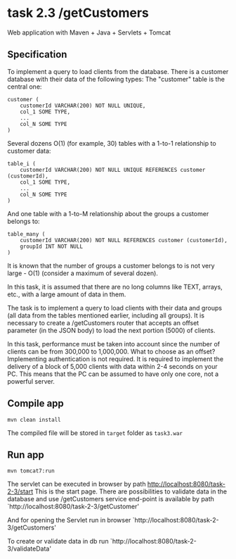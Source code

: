 # task 2.3 /getCustomers
Web application with Maven + Java + Servlets + Tomcat

## Specification

To implement a query to load clients from the database.
There is a customer database with their data of the following types:
The "customer" table is the central one:

```
customer (
    customerId VARCHAR(200) NOT NULL UNIQUE,
    col_1 SOME TYPE,
    ...
    col_N SOME TYPE
)
```
Several dozens O(1) (for example, 30) tables with a 1-to-1 relationship to customer data:

```
table_i (
    customerId VARCHAR(200) NOT NULL UNIQUE REFERENCES customer (customerId),
    col_1 SOME TYPE,
    ...
    col_N SOME TYPE
)
```
And one table with a 1-to-M relationship about the groups a customer belongs to:

```
table_many (
    customerId VARCHAR(200) NOT NULL REFERENCES customer (customerId),
    groupId INT NOT NULL
)
```

It is known that the number of groups a customer belongs to is not very large - O(1) (consider a maximum of several dozen).

In this task, it is assumed that there are no long columns like TEXT, arrays, etc., with a large amount of data in them.

The task is to implement a query to load clients with their data and groups (all data from the tables mentioned earlier, including all groups). It is necessary to create a /getCustomers router that accepts an offset parameter (in the JSON body) to load the next portion (5000) of clients.

In this task, performance must be taken into account since the number of clients can be from 300,000 to 1,000,000. What to choose as an offset? Implementing authentication is not required. It is required to implement the delivery of a block of 5,000 clients with data within 2-4 seconds on your PC. This means that the PC can be assumed to have only one core, not a powerful server.

## Compile app 
```
mvn clean install
```
The compiled file will be stored in `target` folder as `task3.war`

## Run app 
```
mvn tomcat7:run
```

The servlet can be executed in browser by path <a href="http://localhost:8080/task-2-3/start">http://localhost:8080/task-2-3/start</a>
This is the start page. There are possibilities to validate data in the database and use /getCustomers service
end-point is available by path  `http://localhost:8080/task-2-3/getCustomer'


And for opening the Servlet run in browser `http://localhost:8080/task-2-3/getCustomers'

To create or validate data in db run `http://localhost:8080/task-2-3/validateData'
